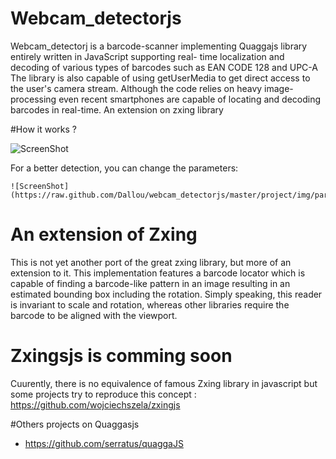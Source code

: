 # Webcam_detectorjs

Webcam_detectorj is a barcode-scanner implementing Quaggajs library entirely written in JavaScript supporting real- time localization and decoding of various types of barcodes such as EAN CODE 128 and UPC-A The library is also capable of using getUserMedia to get direct access to the user's camera stream. Although the code relies on heavy image- processing even recent smartphones are capable of locating and decoding barcodes in real-time.
An extension on zxing library

#How it works ? 

![ScreenShot](https://raw.github.com/Dallou/webcam_detectorjs/master/project/img/detection.png)


For a better detection, you can change the parameters: 

    ![ScreenShot](https://raw.github.com/Dallou/webcam_detectorjs/master/project/img/params.png)

# An extension of Zxing 

This is not yet another port of the great zxing library, but more of an extension to it. This implementation features a barcode locator which is capable of finding a barcode-like pattern in an image resulting in an estimated bounding box including the rotation. Simply speaking, this reader is invariant to scale and rotation, whereas other libraries require the barcode to be aligned with the viewport.

# Zxingsjs is comming soon

Cuurently, there is no equivalence of famous Zxing library in javascript but some projects try to reproduce this concept : https://github.com/wojciechszela/zxingjs

#Others projects on Quaggasjs

* https://github.com/serratus/quaggaJS

